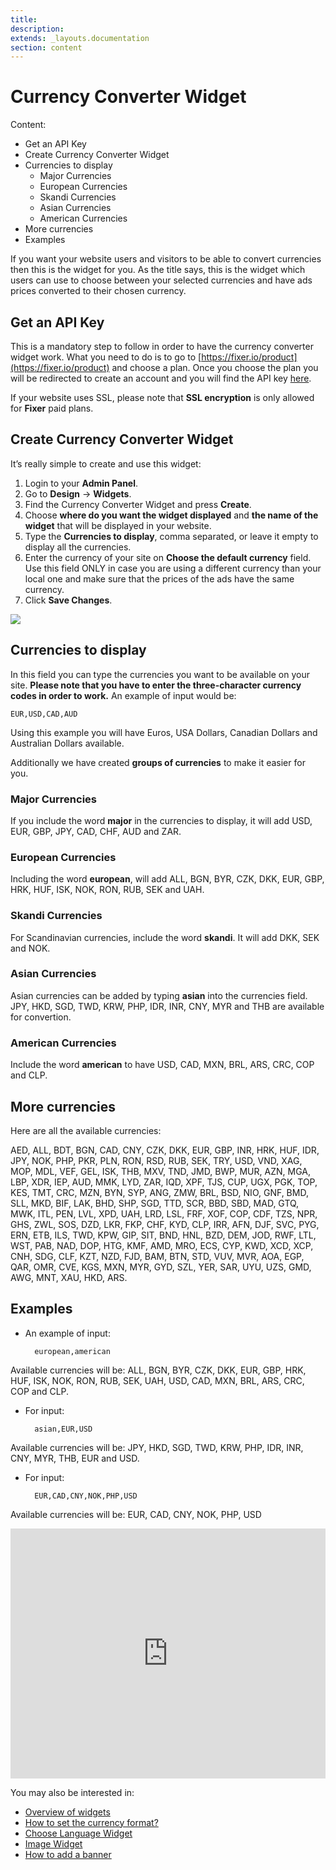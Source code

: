 ```yaml
---
title:
description:
extends: _layouts.documentation
section: content
---
```


# Currency Converter Widget

Content:
-   Get an API Key
-   Create Currency Converter Widget
-   Currencies to display
    -   Major Currencies
    -   European Currencies
    -   Skandi Currencies
    -   Asian Currencies
    -   American Currencies
-   More currencies
-   Examples

If you want your website users and visitors to be able to convert currencies then this is the widget for you. As the title says, this is the widget which users can use to choose between your selected currencies and have ads prices converted to their chosen currency.

## Get an API Key

This is a mandatory step to follow in order to have the currency converter widget work. What you need to do is to go to  [https://fixer.io/product](https://fixer.io/product)  and choose a plan. Once you choose the plan you will be redirected to create an account and you will find the API key  [here](https://fixer.io/dashboard).

If your website uses SSL, please note that  **SSL encryption**  is only allowed for  **Fixer**  paid plans.


## Create Currency Converter Widget

It’s really simple to create and use this widget:

1.  Login to your **Admin Panel**.
2.  Go to  **Design**  ->  **Widgets**.
3.  Find the Currency Converter Widget and press  **Create**.
4.  Choose  **where do you want the widget displayed**  and  **the name of the widget**  that will be displayed in your website.
5.  Type the  **Currencies to display**, comma separated, or leave it empty to display all the currencies.
6.  Enter the currency of your site on  **Choose the default currency**  field. Use this field ONLY in case you are using a different currency than your local one and make sure that the prices of the ads have the same currency.
7.  Click  **Save Changes**.

![](https://raw.githubusercontent.com/yclas/guides/master/images/currency%20conventor%20widget.png)

## Currencies to display


In this field you can type the currencies you want to be available on your site.
**Please note that you have to enter the three-character currency codes in order to work.** An example of input would be:

```
EUR,USD,CAD,AUD

```

Using this example you will have Euros, USA Dollars, Canadian Dollars and Australian Dollars available.

Additionally we have created  **groups of currencies**  to make it easier for you.

### Major Currencies

If you include the word  **major**  in the currencies to display, it will add USD, EUR, GBP, JPY, CAD, CHF, AUD and ZAR.

### European Currencies

Including the word  **european**, will add ALL, BGN, BYR, CZK, DKK, EUR, GBP, HRK, HUF, ISK, NOK, RON, RUB, SEK and UAH.

### Skandi Currencies

For Scandinavian currencies, include the word  **skandi**. It will add DKK, SEK and NOK.

### Asian Currencies

Asian currencies can be added by typing  **asian**  into the currencies field. JPY, HKD, SGD, TWD, KRW, PHP, IDR, INR, CNY, MYR and THB are available for convertion.

### American Currencies

Include the word  **american**  to have USD, CAD, MXN, BRL, ARS, CRC, COP and CLP.

## More currencies

Here are all the available currencies:

AED, ALL, BDT, BGN, CAD, CNY, CZK, DKK, EUR, GBP, INR, HRK, HUF, IDR, JPY, NOK, PHP, PKR, PLN, RON, RSD, RUB, SEK, TRY, USD, VND, XAG, MOP, MDL, VEF, GEL, ISK, THB, MXV, TND, JMD, BWP, MUR, AZN, MGA, LBP, XDR, IEP, AUD, MMK, LYD, ZAR, IQD, XPF, TJS, CUP, UGX, PGK, TOP, KES, TMT, CRC, MZN, BYN, SYP, ANG, ZMW, BRL, BSD, NIO, GNF, BMD, SLL, MKD, BIF, LAK, BHD, SHP, SGD, TTD, SCR, BBD, SBD, MAD, GTQ, MWK, ITL, PEN, LVL, XPD, UAH, LRD, LSL, FRF, XOF, COP, CDF, TZS, NPR, GHS, ZWL, SOS, DZD, LKR, FKP, CHF, KYD, CLP, IRR, AFN, DJF, SVC, PYG, ERN, ETB, ILS, TWD, KPW, GIP, SIT, BND, HNL, BZD, DEM, JOD, RWF, LTL, WST, PAB, NAD, DOP, HTG, KMF, AMD, MRO, ECS, CYP, KWD, XCD, XCP, CNH, SDG, CLF, KZT, NZD, FJD, BAM, BTN, STD, VUV, MVR, AOA, EGP, QAR, OMR, CVE, KGS, MXN, MYR, GYD, SZL, YER, SAR, UYU, UZS, GMD, AWG, MNT, XAU, HKD, ARS.

## Examples

-   An example of input:
    
    ```
      european,american
    
    ```
    

Available currencies will be: ALL, BGN, BYR, CZK, DKK, EUR, GBP, HRK, HUF, ISK, NOK, RON, RUB, SEK, UAH, USD, CAD, MXN, BRL, ARS, CRC, COP and CLP.

-   For input:
    
    ```
      asian,EUR,USD
    
    ```
    

Available currencies will be: JPY, HKD, SGD, TWD, KRW, PHP, IDR, INR, CNY, MYR, THB, EUR and USD.

-   For input:
    
    ```
      EUR,CAD,CNY,NOK,PHP,USD
    
    ```
    

Available currencies will be: EUR, CAD, CNY, NOK, PHP, USD

<iframe width="100%" height="400px" src="https://www.youtube.com/embed/z5_vm0St_sA" title="Yclas video" frameborder="0" allow="accelerometer; autoplay; clipboard-write; encrypted-media; gyroscope; picture-in-picture" allowfullscreen></iframe>
 

You may also be interested in:

-   [Overview of widgets](/docs/widgets-overview)
-   [How to set the currency format?](/docs/general-currency-format)
-   [Choose Language Widget](/docs/widgets-langauge-widget)
-   [Image Widget](/docs/widgets-image-widget)
-   [How to add a banner](/docs/appearance-how-to-add-a-banner)
